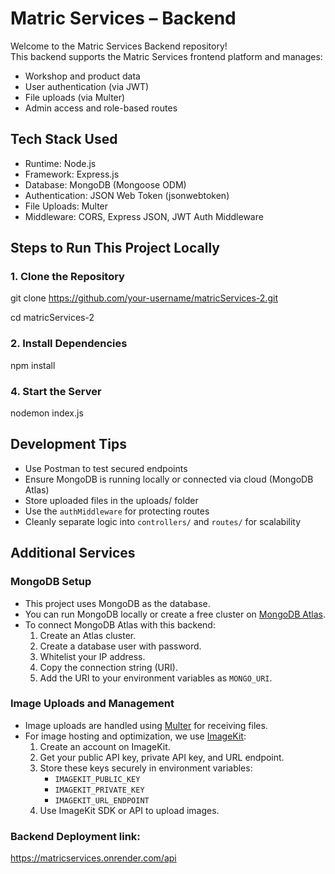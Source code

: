 #  Matric Services – Backend

Welcome to the Matric Services Backend repository!  
This backend supports the Matric Services frontend platform and manages:

- Workshop and product data  
- User authentication (via JWT)  
- File uploads (via Multer)   
- Admin access and role-based routes  


## Tech Stack Used

- Runtime: Node.js  
- Framework: Express.js  
- Database: MongoDB (Mongoose ODM)  
- Authentication: JSON Web Token (jsonwebtoken)  
- File Uploads: Multer  
- Middleware: CORS, Express JSON, JWT Auth Middleware  



##  Steps to Run This Project Locally

### 1. Clone the Repository

git clone https://github.com/your-username/matricServices-2.git

cd matricServices-2


### 2. Install Dependencies

npm install


### 4. Start the Server

nodemon index.js


## Development Tips

- Use Postman to test secured endpoints  
- Ensure MongoDB is running locally or connected via cloud (MongoDB Atlas)  
- Store uploaded files in the uploads/ folder  
- Use the `authMiddleware` for protecting routes  
- Cleanly separate logic into `controllers/` and `routes/` for scalability


## Additional Services

### MongoDB Setup
- This project uses MongoDB as the database.
- You can run MongoDB locally or create a free cluster on [MongoDB Atlas](https://www.mongodb.com/cloud/atlas).
- To connect MongoDB Atlas with this backend:
  1. Create an Atlas cluster.
  2. Create a database user with password.
  3. Whitelist your IP address.
  4. Copy the connection string (URI).
  5. Add the URI to your environment variables as `MONGO_URI`.

### Image Uploads and Management
- Image uploads are handled using [Multer](https://github.com/expressjs/multer) for receiving files.
- For image hosting and optimization, we use [ImageKit](https://imagekit.io/):
  1. Create an account on ImageKit.
  2. Get your public API key, private API key, and URL endpoint.
  3. Store these keys securely in environment variables:
     - `IMAGEKIT_PUBLIC_KEY`
     - `IMAGEKIT_PRIVATE_KEY`
     - `IMAGEKIT_URL_ENDPOINT`
  4. Use ImageKit SDK or API to upload images.


### Backend Deployment link:

https://matricservices.onrender.com/api

